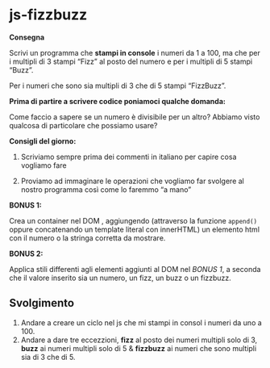 js-fizzbuzz
===
**Consegna**

Scrivi un programma che **stampi in console** i numeri da 1 a 100,
ma che per i multipli di 3 stampi “Fizz” al posto del numero e per i multipli di 5 stampi “Buzz”.

Per i numeri che sono sia multipli di 3 che di 5 stampi “FizzBuzz”.

**Prima di partire a scrivere codice poniamoci qualche domanda:**

Come faccio a sapere se un numero è divisibile per un altro?
Abbiamo visto qualcosa di particolare che possiamo usare?

**Consigli del giorno:**

1. Scriviamo sempre prima dei commenti in italiano per capire cosa vogliamo fare

2. Proviamo ad immaginare le operazioni che vogliamo far svolgere al nostro programma così come lo faremmo “a mano”

**BONUS 1:**

Crea un container nel DOM , aggiungendo (attraverso la funzione `append()` oppure concatenando un template literal con innerHTML) un elemento html con il numero o la stringa corretta da mostrare.

**BONUS 2:**

Applica stili differenti agli elementi aggiunti al DOM nel *BONUS 1*, a seconda che il valore inserito sia un numero, un fizz, un buzz o un fizzbuzz.

## Svolgimento
1. Andare a creare un ciclo nel js che mi stampi in consol i numeri da uno a 100.
2. Andare a dare tre eccezzioni, **fizz** al posto dei numeri multipli solo di 3, **buzz** ai numeri multipli solo di 5 & **fizzbuzz** ai numeri che sono multipli sia di 3 che di 5.